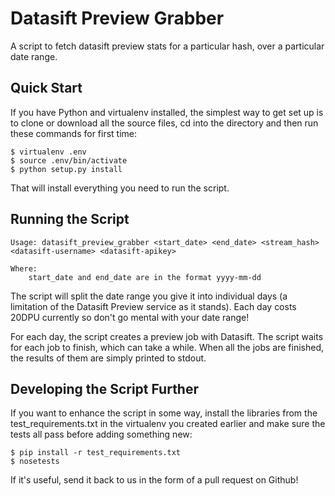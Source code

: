 Datasift Preview Grabber
========================

A script to fetch datasift preview stats for a particular hash, over a particular date range.

Quick Start
------------

If you have Python and virtualenv installed, the simplest way to get set up is to
clone or download all the source files, cd into the directory and then run these
commands for first time:

    $ virtualenv .env
    $ source .env/bin/activate
    $ python setup.py install

That will install everything you need to run the script.

Running the Script
-----------------

    Usage: datasift_preview_grabber <start_date> <end_date> <stream_hash> <datasift-username> <datasift-apikey>

    Where:
        start_date and end_date are in the format yyyy-mm-dd

The script will split the date range you give it into individual days (a limitation
of the Datasift Preview service as it stands).  Each day costs 20DPU currently so
don't go mental with your date range!

For each day, the script creates a preview job with Datasift.  The script waits for
each job to finish, which can take a while.  When all the jobs are finished, the
results of them are simply printed to stdout.

Developing the Script Further
-----------------------------

If you want to enhance the script in some way, install the libraries from the
test_requirements.txt in the virtualenv you created earlier and make sure the
tests all pass before adding something new:

    $ pip install -r test_requirements.txt
    $ nosetests

If it's useful, send it back to us in the form of a pull request on Github!
